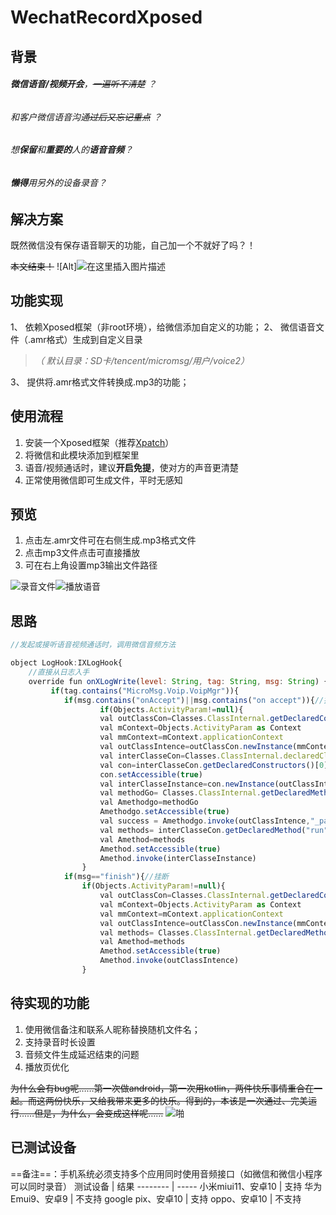 # WechatRecordXposed
 

## 背景

###### **微信语音/视频开会**，~~一遍听不清楚~~  ？
######	        和客户微信语音沟通~~过后又忘记重点~~ ？
######	        想**保留**和**重要的**人的**语音音频**？
######              **懒得**用另外的设备录音？

## 解决方案

 既然微信没有保存语音聊天的功能，自己加一个不就好了吗？！

 ~~本文结束！~~ 
 ![Alt]![在这里插入图片描述](https://img-blog.csdnimg.cn/20200522150808744.png)
## 功能实现

1、 依赖Xposed框架（非root环境），给微信添加自定义的功能；
2、 微信语音文件（.amr格式）生成到自定义目录
	   	 

> *（ 默认目录：SD卡/tencent/micromsg/用户/voice2）*

3、 提供将.amr格式文件转换成.mp3的功能；


## 使用流程


 1. 安装一个Xposed框架（推荐[Xpatch](https://github.com/Zdelta/Xpatch)）
 2. 将微信和此模块添加到框架里
 3. 语音/视频通话时，建议**开启免提**，使对方的声音更清楚
 4. 正常使用微信即可生成文件，平时无感知

## 预览

 1. 点击左.amr文件可在右侧生成.mp3格式文件
 2. 点击mp3文件点击可直接播放
 3. 可在右上角设置mp3输出文件路径

![录音文件](https://img-blog.csdnimg.cn/20200522142110295.png)![播放语音](https://img-blog.csdnimg.cn/20200522142153334.png)


## 思路

```javascript
//发起或接听语音视频通话时，调用微信音频方法

object LogHook:IXLogHook{
    //直接从日志入手
    override fun onXLogWrite(level: String, tag: String, msg: String) {
         if(tag.contains("MicroMsg.Voip.VoipMgr")){
            if(msg.contains("onAccept")||msg.contains("on accept")){//接听
                    if(Objects.ActivityParam!=null){
                    val outClassCon=Classes.ClassInternal.getDeclaredConstructors()[0]
                    val mContext=Objects.ActivityParam as Context
                    val mmContext=mContext.applicationContext
                    val outClassIntence=outClassCon.newInstance(mmContext,false)
                    val interClasseCon=Classes.ClassInternal.declaredClasses[0]
                    val con=interClasseCon.getDeclaredConstructors()[0]
                    con.setAccessible(true)
                    val interClasseInstance=con.newInstance(outClassIntence)
                    val methodGo= Classes.ClassInternal.getDeclaredMethod("go", C.String)
                    val Amethodgo=methodGo
                    Amethodgo.setAccessible(true)
                    val success = Amethodgo.invoke(outClassIntence,"_pathGo_") as Boolean
                    val methods= interClasseCon.getDeclaredMethod("run")
                    val Amethod=methods
                    Amethod.setAccessible(true)
                    Amethod.invoke(interClasseInstance)
                }
            if(msg=="finish"){//挂断
                if(Objects.ActivityParam!=null){
                    val outClassCon=Classes.ClassInternal.getDeclaredConstructors()[0]
                    val mContext=Objects.ActivityParam as Context
                    val mmContext=mContext.applicationContext
                    val outClassIntence=outClassCon.newInstance(mmContext,false)
                    val methods= Classes.ClassInternal.getDeclaredMethod("reset")
                    val Amethod=methods
                    Amethod.setAccessible(true)
                    Amethod.invoke(outClassIntence)
                }
```

## 待实现的功能

1. 使用微信备注和联系人昵称替换随机文件名；
2. 支持录音时长设置
3. 音频文件生成延迟结束的问题
4. 播放页优化

~~为什么会有bug呢……第一次做android，第一次用kotlin，两件快乐事情重合在一起。而这两份快乐，又给我带来更多的快乐。得到的，本该是一次通过、完美运行……但是，为什么，会变成这样呢……~~ 
![啪](https://img-blog.csdnimg.cn/2020052215020963.png)
## 已测试设备
==备注==：手机系统必须支持多个应用同时使用音频接口（如微信和微信小程序可以同时录音）
测试设备     | 结果
-------- | -----
小米miui11、安卓10  | 支持
华为Emui9、安卓9  | 不支持
google pix、安卓10  | 支持
oppo、安卓10  | 不支持


